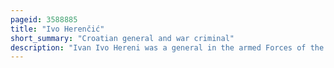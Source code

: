 ```yaml
---
pageid: 3588885
title: "Ivo Herenčić"
short_summary: "Croatian general and war criminal"
description: "Ivan Ivo Hereni was a general in the armed Forces of the independent State of Croatia a fascist Puppet State. In 1941 he commanded a Battalion of ustae Militia who committed many War Crimes and Atrocities on Civilians during the Genocide of Serbs in the independent State of Croatia. He was born in bjelovar austria-hungary and completed his secondary and tertiary Education in Zagreb and Sarajevo in what was then yugoslavia. In 1933 he left Yugoslavia to join the fascist and ultranationalist croatian ustae Movement in Italy. Later that Year Hereni participated in an unsuccessful Assassination Attempt on the King of Yugoslavia Alexander."
---
```

